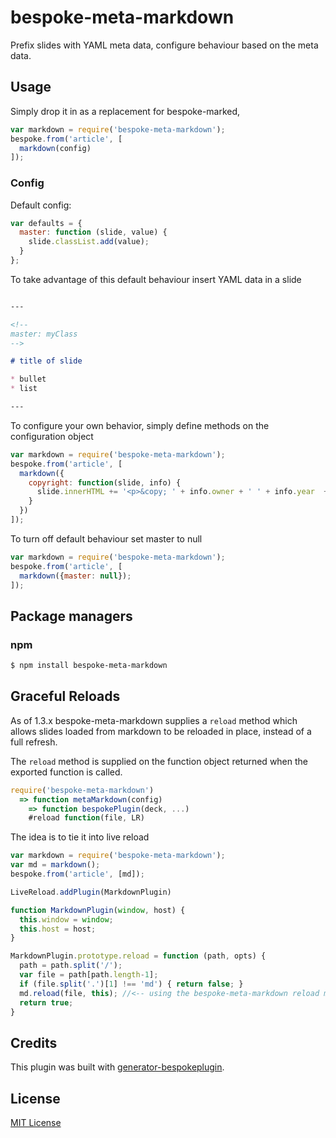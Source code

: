 # bespoke-meta-markdown

Prefix slides with YAML meta data, configure behaviour based
on the meta data.

## Usage

Simply drop it in as a replacement for bespoke-marked, 

```javascript
var markdown = require('bespoke-meta-markdown');
bespoke.from('article', [
  markdown(config)
]);
```

### Config

Default config:

```javascript
var defaults = {
  master: function (slide, value) {
    slide.classList.add(value);
  }
};  
```

To take advantage of this default behaviour insert YAML data in a slide

```markdown

---

<!--
master: myClass
-->

# title of slide

* bullet
* list

---

```

To configure your own behavior, simply define methods
on the configuration object

```javascript
var markdown = require('bespoke-meta-markdown');
bespoke.from('article', [
  markdown({
    copyright: function(slide, info) {
      slide.innerHTML += '<p>&copy; ' + info.owner + ' ' + info.year  + '</p>';
    }
  })
]);
```

To turn off default behaviour set master to null

```javascript
var markdown = require('bespoke-meta-markdown');
bespoke.from('article', [
  markdown({master: null});
]);
```

## Package managers

### npm

```bash
$ npm install bespoke-meta-markdown
```

## Graceful Reloads

As of 1.3.x bespoke-meta-markdown supplies a `reload` method which
allows slides loaded from markdown to be reloaded in place, instead
of a full refresh.

The `reload` method is supplied on the function object returned
when the exported function is called.

```javascript
require('bespoke-meta-markdown') 
  => function metaMarkdown(config) 
    => function bespokePlugin(deck, ...)
    #reload function(file, LR)
```

The idea is to tie it into live reload 

```javascript
var markdown = require('bespoke-meta-markdown');
var md = markdown();
bespoke.from('article', [md]);

LiveReload.addPlugin(MarkdownPlugin)  

function MarkdownPlugin(window, host) {
  this.window = window;
  this.host = host;
}

MarkdownPlugin.prototype.reload = function (path, opts) {
  path = path.split('/');
  var file = path[path.length-1];
  if (file.split('.')[1] !== 'md') { return false; }
  md.reload(file, this); //<-- using the bespoke-meta-markdown reload method
  return true;
}
```




## Credits

This plugin was built with [generator-bespokeplugin](https://github.com/markdalgleish/generator-bespokeplugin).

## License

[MIT License](http://en.wikipedia.org/wiki/MIT_License)
